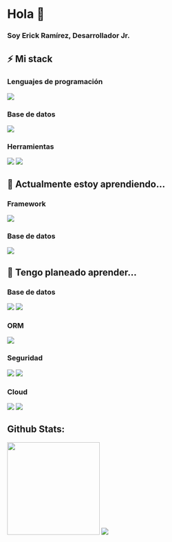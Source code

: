# Hola 👋

### **Soy Erick Ramírez, Desarrollador Jr.**

## ⚡ Mi stack
### Lenguajes de programación
<p>
  <img src="https://img.shields.io/badge/java-%23ED8B00.svg?style=for-the-badge&logo=openjdk&logoColor=white" 
</p>

### Base de datos
<p>
  <img src="https://img.shields.io/badge/MySQL-005C84?style=for-the-badge&logo=mysql&logoColor=white"/>
</p>

### Herramientas
<p>
  <img src="https://img.shields.io/badge/GIT-E44C30?style=for-the-badge&logo=git&logoColor=white"/>
  <img src="https://img.shields.io/badge/GitHub-100000?style=for-the-badge&logo=github&logoColor=white"/>
</p>

## 🌱 Actualmente estoy aprendiendo... 
### Framework
<p>
  <img src="https://img.shields.io/badge/Spring-6DB33F?style=for-the-badge&logo=spring&logoColor=white">
</p>

### Base de datos
<p>
  <img src="https://img.shields.io/badge/PostgreSQL-316192?style=for-the-badge&logo=postgresql&logoColor=white">
</p>

## 🔭 Tengo planeado aprender...
### Base de datos
<p>
  <img src="https://img.shields.io/badge/MongoDB-4EA94B?style=for-the-badge&logo=mongodb&logoColor=white">
  <img src="https://img.shields.io/badge/redis-%23DD0031.svg?&style=for-the-badge&logo=redis&logoColor=white">
</p>

### ORM
<p>
  <img src="https://img.shields.io/badge/Hibernate-59666C?style=for-the-badge&logo=Hibernate&logoColor=white">
</p>

### Seguridad
<p>
   <img src="https://img.shields.io/badge/JWT-black?style=for-the-badge&logo=JSON%20web%20tokens">
   <img src="https://img.shields.io/badge/Spring_Security-6DB33F?style=for-the-badge&logo=Spring-Security&logoColor=white">
</p>

### Cloud
<p>
   <img src="https://img.shields.io/badge/Amazon_AWS-232F3E?style=for-the-badge&logo=amazon-aws&logoColor=white">
   <img src="https://img.shields.io/badge/Google_Cloud-4285F4?style=for-the-badge&logo=google-cloud&logoColor=white">
  
</p>

## Github Stats:
<p>
  <img height="215" src="https://github-readme-stats.vercel.app/api?username=erickramirezt&show_icons=true&theme=transparent">
  <img src="https://github-readme-stats.vercel.app/api/top-langs/?username=erickramirezt&layout=donut">  
</p>
<!--
**erickramirezt/erickramirezt** is a ✨ _special_ ✨ repository because its `README.md` (this file) appears on your GitHub profile.

Here are some ideas to get you started:

- 🔭 I’m currently working on ...

- 👯 I’m looking to collaborate on ...
- 🤔 I’m looking for help with ...
- 💬 Ask me about ...
- 📫 How to reach me: ...
- 😄 Pronouns: ...
- ⚡ Fun fact: ...
-->
